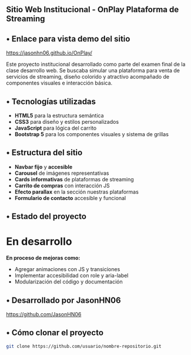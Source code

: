 ## Sitio Web Institucional - OnPlay Plataforma de Streaming

## • Enlace para vista demo del sitio
https://jasonhn06.github.io/OnPlay/

Este proyecto institucional desarrollado como parte del examen final de la clase desarrollo web. Se buscaba simular una plataforma para venta de servicios de streaming, 
diseño colorido y atractivo acompañado de componentes visuales e interacción básica.

## • Tecnologías utilizadas
- **HTML5** para la estructura semántica
- **CSS3** para diseño y estilos personalizados
- **JavaScript** para lógica del carrito
- **Bootstrap 5** para los componentes visuales y sistema de grillas

## • Estructura del sitio
- **Navbar fijo** y **accesible**
- **Carousel** de imágenes representativas
- **Cards informativas** de plataformas de streaming
- **Carrito de compras** con interacción JS
- **Efecto parallax** en la sección nuestras plataformas
- **Formulario de contacto** accesible y funcional

## • Estado del proyecto
# **En desarrollo**
**En proceso de mejoras como:**
- Agregar animaciones con JS y transiciones
- Implementar accesibilidad con role y aria-label
- Modularización del código y documentación

## • Desarrollado por **JasonHN06**
https://github.com/JasonHN06

## • Cómo clonar el proyecto

```bash
git clone https://github.com/usuario/nombre-repositorio.git
